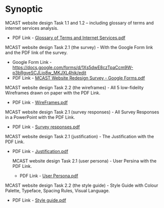 # Synoptic
MCAST website design Task 1.1 and 1.2 – including glossary of terms and internet services analysis.

- PDF Link - [Glossary of Terms and Internet Services.pdf](https://github.com/user-attachments/files/21167546/Glossary.of.Terms.and.Internet.Services.pdf)


MCAST website design Task 2.1 (the survey) - With the Google Form link and the PDF link of the survey.

- Google Form Link - https://docs.google.com/forms/d/1Xs5dwE8czTpaCcm9W-p3bRgveSCJLjo8w_MKJXL4hik/edit
- PDF Link - [MCAST Website Redesign Survey - Google Forms.pdf](https://github.com/user-attachments/files/21187003/MCAST.Website.Redesign.Survey.-.Google.Forms.pdf)


MCAST website design Task 2.2 (the wireframes) - All 5 low-fidelity Wireframes drawn on paper with the PDF Link.

- PDF Link - [WireFrames.pdf](https://github.com/user-attachments/files/21204983/WireFrames.pdf)


MCAST website design Task 2.1 (survey responses) - All Survey Responses in a PowerPoint with the PDF Link.

- PDF Link - [Survey responses.pdf](https://github.com/user-attachments/files/21204392/Survey.responses.pdf)


MCAST website design Task 2.1 (justification) - The Justification with the PDF Link.

- PDF Link - [Justification.pdf](https://github.com/user-attachments/files/21204409/Justification.pdf)


  MCAST website design Task 2.1 (user persona) - User Persina with the PDF Link.

  - PDF Link - [User Persona.pdf](https://github.com/user-attachments/files/21204383/User.Persona.pdf)



MCAST website design Task 2.2 (the style guide) - Style Guide with Colour Palette, Typeface, Spacing Rules, Visual Language.

- PDF Link - [Style guide.pdf](https://github.com/user-attachments/files/21196962/Style.guide.pdf)
